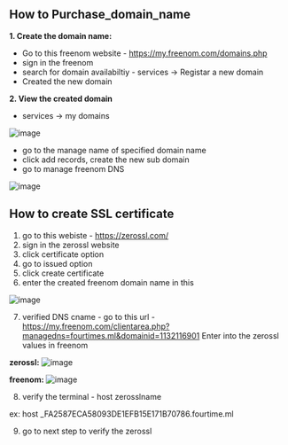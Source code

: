 ## How to Purchase_domain_name

**1. Create the domain name:** 
  - Go to this freenom website - https://my.freenom.com/domains.php
  - sign in the freenom
  - search for domain availabiltiy - services -> Registar a new domain
  - Created the new domain
 
 **2. View the created domain**
 
  -  services -> my domains
  
  ![image](https://user-images.githubusercontent.com/91359308/169814468-5b14bd4e-4f2e-462e-bbb1-a3c4ecc87704.png)
  
  - go to the manage name of specified domain name
  - click add records, create the new sub domain
  - go to manage freenom DNS
  
  ![image](https://user-images.githubusercontent.com/91359308/169816590-ab71f8c8-d658-4db4-bce5-9e3eb5306030.png)

## How to create SSL certificate

1. go to this webiste - https://zerossl.com/
2. sign in the zerossl website
3. click certificate option
4. go to issued option
5. click create certificate
6. enter the created freenom domain name in this

![image](https://user-images.githubusercontent.com/91359308/169817343-de90a47c-670a-40d7-aa49-7864317f3bf3.png)

7. verified DNS cname - go to this url -https://my.freenom.com/clientarea.php?managedns=fourtimes.ml&domainid=1132116901
Enter into the zerossl values in freenom 

**zerossl:**
![image](https://user-images.githubusercontent.com/91359308/169817913-338c28e8-f732-468e-b8d1-cc6f3a4834e5.png)

**freenom:**
![image](https://user-images.githubusercontent.com/91359308/169817989-09f9e9bf-3390-444c-834b-ec4c4879c49f.png)

8. verify the terminal - host zerosslname

  ex: host _FA2587ECA58093DE1EFB15E171B70786.fourtime.ml
  
9. go to next step to verify the zerossl 
